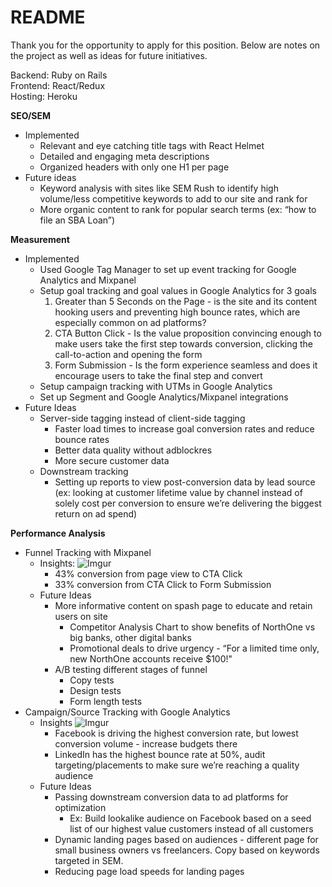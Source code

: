# README

Thank you for the opportunity to apply for this position. Below are notes on the project as well as ideas for future initiatives.

Backend: Ruby on Rails\
Frontend: React/Redux\
Hosting: Heroku

**SEO/SEM**
* Implemented
    * Relevant and eye catching title tags with React Helmet
    * Detailed and engaging meta descriptions
    * Organized headers with only one H1 per page
* Future ideas
    * Keyword analysis with sites like SEM Rush to identify high volume/less competitive keywords to add to our site and rank for
    * More organic content to rank for popular search terms (ex: “how to file an SBA Loan”)

**Measurement**
* Implemented
    * Used Google Tag Manager to set up event tracking for Google Analytics and Mixpanel
    * Setup goal tracking and goal values in Google Analytics for 3 goals
        1. Greater than 5 Seconds on the Page - is the site and its content hooking users and preventing high bounce rates, which are especially common on ad platforms?
        2. CTA Button Click - Is the value proposition convincing enough to make users take the first step towards conversion, clicking the call-to-action and opening the form
        3. Form Submission - Is the form experience seamless and does it encourage users to take the final step and convert
    * Setup campaign tracking with UTMs in Google Analytics
    * Set up Segment and Google Analytics/Mixpanel integrations 
* Future Ideas
    * Server-side tagging instead of client-side tagging
        * Faster load times to increase goal conversion rates and reduce bounce rates
        * Better data quality without adblockres
        * More secure customer data
    * Downstream tracking
        * Setting up reports to view post-conversion data by lead source (ex: looking at customer lifetime value by channel instead of solely cost per conversion to ensure we’re delivering the biggest return on ad spend)
        
**Performance Analysis**

* Funnel Tracking with Mixpanel
    * Insights:
        ![Imgur](https://i.imgur.com/FrPeI7d.png)
        * 43% conversion from page view to CTA Click
        * 33% conversion from CTA Click to Form Submission
    * Future Ideas
        * More informative content on spash page to educate and retain users on site
            * Competitor Analysis Chart to show benefits of NorthOne vs big banks, other digital banks
            * Promotional deals to drive urgency - “For a limited time only, new NorthOne accounts receive $100!"
        * A/B testing different stages of funnel
            * Copy tests
            * Design tests
            * Form length tests
* Campaign/Source Tracking with Google Analytics
    *  Insights
         ![Imgur](https://i.imgur.com/k2hIEDP.png)
        * Facebook is driving the highest conversion rate, but lowest conversion volume - increase budgets there
        * LinkedIn has the highest bounce rate at 50%, audit targeting/placements to make sure we’re reaching a quality audience
    * Future Ideas
        * Passing downstream conversion data to ad platforms for optimization
            * Ex: Build lookalike audience on Facebook based on a seed list of our highest value customers instead of all customers
        * Dynamic landing pages based on audiences - different page for small business owners vs freelancers. Copy based on keywords targeted in SEM.
        * Reducing page load speeds for landing pages

        

